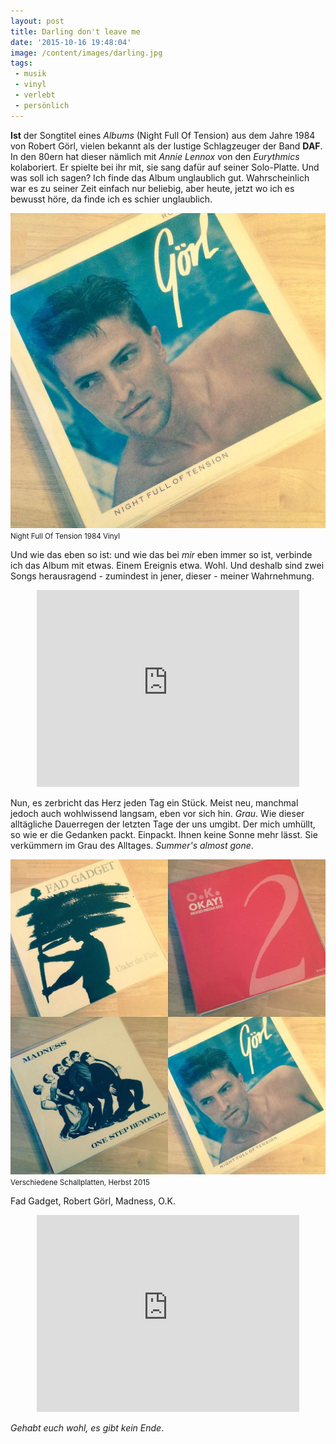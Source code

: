 ```yaml
---
layout: post
title: Darling don't leave me
date: '2015-10-16 19:48:04'
image: /content/images/darling.jpg
tags:
 - musik
 - vinyl
 - verlebt
 - persönlich
---
```


**Ist** der Songtitel eines *Albums* (Night Full Of Tension) aus dem Jahre 1984 von Robert Görl, vielen bekannt als der lustige Schlagzeuger der Band **DAF**. In den 80ern hat dieser nämlich mit *Annie Lennox* von den *Eurythmics* kolaboriert. Er spielte bei ihr mit, sie sang dafür auf seiner Solo-Platte. Und was soll ich sagen? Ich finde das Album unglaublich gut. Wahrscheinlich war es zu seiner Zeit einfach nur beliebig, aber heute, jetzt wo ich es bewusst höre, da finde ich es schier unglaublich.

![Night Full Of Tension 1984 Vinyl](/assets/2015/darling.jpg)
<small>Night Full Of Tension 1984 Vinyl</small>

Und wie das eben so ist: und wie das bei *mir* eben immer so ist, verbinde ich das Album mit etwas. Einem Ereignis etwa. Wohl. Und deshalb sind zwei Songs herausragend - zumindest in jener, dieser - meiner Wahrnehmung.

<div align="center">
	<iframe width="420" height="315" src="https://www.youtube.com/embed/M95Dws35cKQ" frameborder="0" allowfullscreen></iframe>
</div>

Nun, es zerbricht das Herz jeden Tag ein Stück. Meist neu, manchmal jedoch auch wohlwissend langsam, eben vor sich hin. *Grau*. Wie dieser alltägliche Dauerregen der letzten Tage der uns umgibt. Der mich umhüllt, so wie er die Gedanken packt. Einpackt. Ihnen keine Sonne mehr lässt. Sie verkümmern im Grau des Alltages. *Summer's almost gone*.

![Verschiedene Schallplatten, Herbst 2015](/assets/2015/four.jpg)
<small>Verschiedene Schallplatten, Herbst 2015</small>

Fad Gadget, Robert Görl, Madness, O.K.

<div align="center">
	<iframe width="420" height="315" src="https://www.youtube.com/embed/A6x5SNs7ucA" frameborder="0" allowfullscreen></iframe>
</div>

*Gehabt euch wohl, es gibt kein Ende*.
